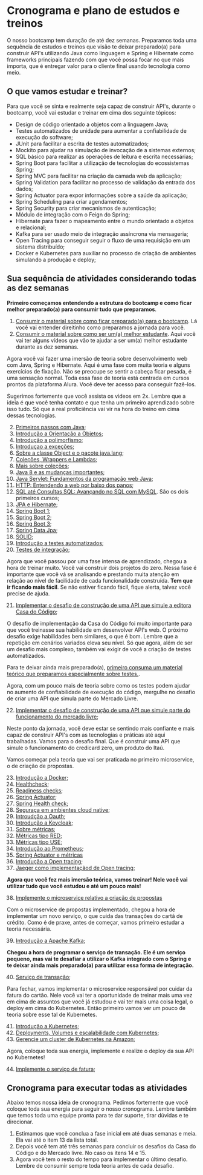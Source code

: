 # Cronograma e plano de estudos e treinos

O nosso bootcamp tem duração de até dez semanas. Preparamos toda uma sequência de estudos e treinos que visão te deixar preparado(a) para construir API's utilizando Java como linguagem e Spring e Hibernate como frameworks principais fazendo com que você possa focar no que mais importa, que é entregar valor para o cliente final usando tecnologia como meio. 

## O que vamos estudar e treinar?

Para que você se sinta e realmente seja capaz de construir API's, durante o bootcamp, você vai estudar e treinar em cima dos seguinte tópicos:

* Design de código orientado a objetos com a linguagem Java;
* Testes automatizados de unidade para aumentar a confiabilidade de execução do software;
* JUnit para facilitar a escrita de testes automatizados;
* Mockito para ajudar na simulação de invocação de a sistemas externos;
* SQL básico para realizar as operações de leitura e escrita necessárias;
* Spring Boot para facilitar a utilização de tecnologias do ecossistemas Spring;
* Spring MVC para facilitar na criação da camada web da aplicação;
* Spring Validation para facilitar no processo de validação da entrada dos dados;
* Spring Actuator para expor informações sobre a saúde da aplicação;
* Spring Scheduling para criar agendamentos;
* Spring Security para criar mecanismos de autenticação;
* Módulo de integração com o Feign do Spring;
* Hibernate para fazer o mapeamento entre o mundo orientado a objetos e relacional;
* Kafka para ser usado meio de integração assíncrona via mensageria;
* Open Tracing para conseguir seguir o fluxo de uma requisição em um sistema distribuído;
* Docker e Kubernetes para auxiliar no processo de criação de ambientes simulando a produção e deploy;

## Sua sequência de atividades considerando todas as dez semanas

**Primeiro começamos entendendo a estrutura do bootcamp e como ficar melhor
preparado(a) para consumir tudo que preparamos**.

1. [Consumir o material sobre como ficar preparado(a) para o bootcamp](fique-preparado(a)-desafios/readme.md). Lá você vai entender direitinho como preparamos a jornada para você. 
2. [Consumir o material sobre como ser um(a) melhor estudante](seja-um(a)-melhor-estudante/readme.md). Aqui você vai ter alguns vídeos que vão te ajudar a ser um(a) melhor estudante durante as dez semanas.

Agora você vai fazer uma imersão de teoria sobre desenvolvimento web com Java, Spring e Hibernate. Aqui é uma fase com muita teoria e alguns exercícios de fixação. Não se preocupe se sentir a cabeça ficar pesada, é uma sensação normal. Toda essa fase de teoria está centrada em cursos prontos da plataforma Alura. Você deve ter acesso para conseguir fazê-los.

Sugerimos fortemente que você assista os videos em 2x. Lembre que a ideia é que você tenha contato e que tenha um primeiro aprendizado sobre isso tudo. Só que a real proficiência vai vir na hora do treino em cima dessas tecnologias.

2. [Primeiros passos com Java](https://www.alura.com.br/curso-online-java-primeiros-passos);
3. [Introdução a Orientação a Objetos](https://www.alura.com.br/curso-online-java-introducao-orientacao-objetos);
4. [Introdução a polimorfismo](https://www.alura.com.br/curso-online-java-heranca-interfaces-polimorfismo);
5. [Introduçao a exceções](https://www.alura.com.br/curso-online-java-excecoes);
6. [Sobre a classe Object e o pacote java.lang](https://www.alura.com.br/curso-online-java-pacotes-e-java-lang);
7. [Coleções, Wrappers e Lambdas](https://www.alura.com.br/curso-online-java-util-lambdas);
8. [Mais sobre coleções](https://www.alura.com.br/curso-online-java-collections);
9. [Java 8 e as mudanças importantes](https://www.alura.com.br/curso-online-java8-lambdas);
10. [Java Servlet: Fundamentos da programação web Java](https://www.alura.com.br/curso-online-servlets-fundamentos-programacao-web-java);
11. [HTTP: Entendendo a web por baixo dos panos](https://www.alura.com.br/curso-online-http-fundamentos);
12. [SQL até Consultas SQL: Avançando no SQL com MySQL](https://www.alura.com.br/formacao-oracle-mysql). São os dois primeiros cursos;
13. [JPA e Hibernate](https://www.alura.com.br/curso-online-jpa-hibernate-persistencia-objetos);
14. [Spring Boot 1](https://www.alura.com.br/curso-online-spring-boot-api-rest);
15. [Spring Boot 2](https://www.alura.com.br/curso-online-spring-boot-seguranca-cache-monitoramento);
16. [Spring Boot 3](https://www.alura.com.br/curso-online-spring-data-jpa);
17. [Spring Data Jpa](https://www.alura.com.br/curso-online-spring-data-jpa);
18. [SOLID](https://www.alura.com.br/curso-online-orientacao-a-objetos-avancada-e-principios-solid);
19. [Introdução a testes automatizados](https://www.alura.com.br/curso-online-tdd);
20. [Testes de integração](https://www.alura.com.br/curso-online-teste-de-integracao);

Agora que você passou por uma fase intensa de aprendizado, chegou a hora de treinar muito. Você vai construir dois projetos do zero. Nessa fase é importante que você vá se analisando e prestando muita atenção em relação ao nível de facilidade de cada funcionalidade construída. **Tem que ir ficando mais fácil**. Se não estiver ficando fácil, fique alerta, talvez você precise de ajuda. 

21. [Implementar o desafio de construção de uma API que simule a editora Casa do Código](./treino-casa-do-codigo);

O desafio de implementação da Casa do Código foi muito importante para que você treinasse sua habilidade em desenvolver API's web. O próximo desafio exige habilidades bem similares, o que é bom. Lembre que a repetição em cenários variados eleva seu nível. Só que agora, além de ser um desafio mais complexo, também vai exigir de você a criação de testes automatizados. 

Para te deixar ainda mais preparado(a), [primeiro consuma um material teórico que preparamos especialmente sobre testes.](/testes-automatizados-reveladores-de-bugs). 

Agora, com um pouco mais de teoria sobre como os testes podem ajudar no aumento de confiabilidade de execução do código, mergulhe no desafio de criar uma API que simula parte do Mercado Livre.

22. [Implementar o desafio de construção de uma API que simule parte do funcionamento do mercado livre](./treino-mercado-livre);

Neste ponto da jornada, você deve estar se sentindo mais confiante e mais capaz de construir API's com as tecnologias e práticas até aqui trabalhadas. Vamos para o desafio final. Que é construir uma API que simule o funcionamento do credicard zero, um produto do Itaú. 

Vamos começar pela teoria que vai ser praticada no primeiro microservice, o de criação de propostas.

23. [Introdução a Docker](https://www.alura.com.br/curso-online-docker-e-docker-compose);
24. [Healthcheck](informacao_procedural/healthcheck.md);
25. [Readiness checks](informacao_procedural/readiness_checks.md);
26. [Spring Actuator](informacao_suporte/spring-actuator.md);
27. [Spring Health check](informacao_suporte/spring-health-check.md);
28. [Seguraça em ambientes cloud native](informacao_procedural/seguranca_cloud_native.md);
29. [Introudção a Oauth](informacao_suporte/oauth2.md);
30. [Introdução a Keycloak](informacao_suporte/keycloak.md);
31. [Sobre métricas](informacao_procedural/metric.md);
32. [Métricas tipo RED](informacao_procedural/metric-red.md);
33. [Métricas tipo USE](informacao_procedural/metric-use.md);
34. [Introdução ao Prometheus](informacao_procedural/prometheus.md);
35. [Spring Actuator e métricas](informacao_suporte/spring-actuator-metrics.md)
36. [Introdução a Open tracing](informacao_procedural/open-tracing.md);
37. [Jaeger como implementaçãod de Open tracing](informacao_suporte/jaeger.md);

**Agora que você fez mais imersão teórica, vamos treinar! Nele você vai utilizar tudo que você estudou e até um pouco mais!**

38. [Implemente o microservice relativo a criação de propostas](proposta/)

Com o microservice de propostas implementado, chegou a hora de implementar um novo serviço, o que cuida das transações do cartã de crédito. Como é de praxe, antes de começar, vamos primeiro estudar a teoria necessária. 

39. [Introdução a Apache Kafka](https://www.alura.com.br/curso-online-kafka-introducao-a-streams-em-microservicos);

**Chegou a hora de programar o serviço de transação. Ele é um serviço pequeno, mas vai te desafiar a utilizar o Kafka integrado com o Spring e te deixar ainda mais preparado(a) para utilizar essa forma de integração.**

40. [Serviço de transação](transacao/);

Para fechar, vamos implementar o microservice responsável por cuidar da fatura do cartão. Nele você vai ter a oportunidade de treinar mais uma vez em cima de assuntos que você já estudou e vai ter mais uma coisa legal, o deploy em cima do Kubernetes. Então primeiro vamos ver um pouco de teoria sobre esse tal de Kubernetes. 

41. [Introdução a Kubernetes](https://www.alura.com.br/curso-online-kubernetes-pods-services-configmap);
42. [Deployments, Volumes e escalabilidade com Kubernetes](https://www.alura.com.br/curso-online-kubernetes-deployments-volumes-escalabilidade);
43. [Gerencie um cluster de Kubernetes na Amazon](https://www.alura.com.br/curso-online-amazon-eks-kubernetes);

Agora, coloque toda sua energia, implemente e realize o deploy da sua API no Kubernetes!

44. [Implemente o serviço de fatura](fatura/);

## Cronograma para executar todas as atividades

Abaixo temos nossa ideia de cronograma. Pedimos fortemente que você coloque toda sua energia para seguir o nosso cronograma. Lembre também que temos toda uma equipe pronta para te dar suporte, tirar dúvidas e te direcionar.

1. Estimamos que você conclua a fase inicial em até duas semanas e meia. Ela vai até o item 13 da lista total. 
2. Depois você tem até três semanas para concluir os desafios da Casa do Código e do Mercado livre. No caso os itens 14 e 15. 
3. Agora você tem o resto do tempo para implementar o último desafio. Lembre de consumir sempre toda teoria antes de cada desafio. 

